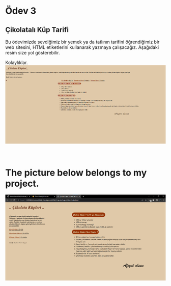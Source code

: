 # Ödev 3

## Çikolatalı Küp Tarifi

Bu ödevimizde sevdiğimiz bir yemek ya da tatlının tarifini öğrendiğimiz bir web sitesini, HTML etiketlerini kullanarak yazmaya çalışacağız. Aşağıdaki resim size yol gösterebilir.

Kolaylıklar.
![img](https://github.com/Kodluyoruz/taskforce/blob/main/html/html-odev3/figures/%C3%A7ikolatak%C3%BCpleri.PNG?raw=true)

<br>

# The picture below belongs to my project.

![img](Project-Image.png)
